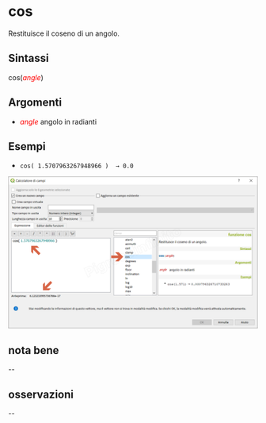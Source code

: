 # cos

Restituisce il coseno di un angolo.

## Sintassi

cos(_<span style="color:red;">angle</span>_)

## Argomenti

* _<span style="color:red;">angle</span>_ angolo in radianti

## Esempi

* `cos( 1.5707963267948966 )  → 0.0`

![](../../img/matematica/cos/cos1.png)

## nota bene

--

## osservazioni

--
